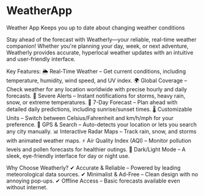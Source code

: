 # WeatherApp
Weather App Keeps you up to date about changing weather conditions

Stay ahead of the forecast with Weatherly—your reliable, real-time weather companion! Whether you're planning your day, week, or next adventure, Weatherly provides accurate, hyperlocal weather updates with an intuitive and user-friendly interface.

Key Features:
🌦 Real-Time Weather – Get current conditions, including temperature, humidity, wind speed, and UV index.
🌍 Global Coverage – Check weather for any location worldwide with precise hourly and daily forecasts.
📡 Severe Alerts – Instant notifications for storms, heavy rain, snow, or extreme temperatures.
📅 7-Day Forecast – Plan ahead with detailed daily predictions, including sunrise/sunset times.
🌡 Customizable Units – Switch between Celsius/Fahrenheit and km/h/mph for your preference.
📍 GPS & Search – Auto-detects your location or lets you search any city manually.
📊 Interactive Radar Maps – Track rain, snow, and storms with animated weather maps.
⚡ Air Quality Index (AQI) – Monitor pollution levels and pollen forecasts for healthier outings.
🌙 Dark/Light Mode – A sleek, eye-friendly interface for day or night use.

Why Choose Weatherly?
✔ Accurate & Reliable – Powered by leading meteorological data sources.
✔ Minimalist & Ad-Free – Clean design with no annoying pop-ups.
✔ Offline Access – Basic forecasts available even without internet.
